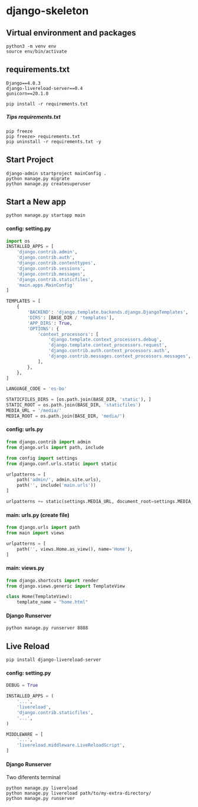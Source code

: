 # django-skeleton

## Virtual environment and packages

```shell
python3 -m venv env
source env/bin/activate
```

## requirements.txt

```textile
Django==4.0.3
django-livereload-server==0.4
gunicorn==20.1.0
```

```shell
pip install -r requirements.txt
```

##### Tips requirements.txt

```shell
pip freeze
pip freeze> requirements.txt
pip uninstall -r requirements.txt -y
```



















## Start Project

```shell
django-admin startproject mainConfig .
python manage.py migrate
python manage.py createsuperuser
```

## Start a New app

```shell
python manage.py startapp main
```

#### config: setting.py

```python
import os
INSTALLED_APPS = [
    'django.contrib.admin',
    'django.contrib.auth',
    'django.contrib.contenttypes',
    'django.contrib.sessions',
    'django.contrib.messages',
    'django.contrib.staticfiles',
    'main.apps.MainConfig'
]

TEMPLATES = [
    {
        'BACKEND': 'django.template.backends.django.DjangoTemplates',
        'DIRS': [BASE_DIR / 'templates'],
        'APP_DIRS': True,
        'OPTIONS': {
            'context_processors': [
                'django.template.context_processors.debug',
                'django.template.context_processors.request',
                'django.contrib.auth.context_processors.auth',
                'django.contrib.messages.context_processors.messages',
            ],
        },
    },
]

LANGUAGE_CODE = 'es-bo'

STATICFILES_DIRS = [os.path.join(BASE_DIR, 'static'), ]
STATIC_ROOT = os.path.join(BASE_DIR, 'staticfiles')
MEDIA_URL = '/media/'
MEDIA_ROOT = os.path.join(BASE_DIR, 'media/')
```

#### config: urls.py

```python
from django.contrib import admin
from django.urls import path, include

from config import settings
from django.conf.urls.static import static

urlpatterns = [
    path('admin/', admin.site.urls),
    path('', include('main.urls'))
]

urlpatterns += static(settings.MEDIA_URL, document_root=settings.MEDIA_ROOT)
```

#### main: urls.py (create file)

```python
from django.urls import path
from main import views

urlpatterns = [
    path('', views.Home.as_view(), name='Home'),
]
```

#### main: views.py

```python
from django.shortcuts import render
from django.views.generic import TemplateView

class Home(TemplateView):
    template_name = "home.html"
```

#### Django Runserver

```shell
python manage.py runserver 8888
```

## Live Reload

```shell
pip install django-livereload-server
```

#### config: setting.py

```python
DEBUG = True

INSTALLED_APPS = (
    '...',
    'livereload',
    'django.contrib.staticfiles',
    '...',
)

MIDDLEWARE = [
    '...',
    'livereload.middleware.LiveReloadScript',
]
```

#### Django Runserver

Two diferents terminal

```shell
python manage.py livereload
python manage.py livereload path/to/my-extra-directory/
python manage.py runserver
```
